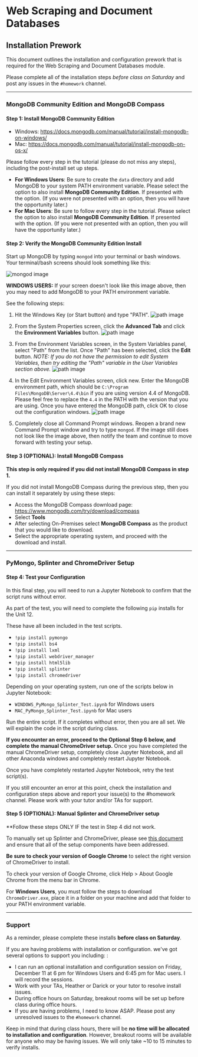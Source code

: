 # Web Scraping and Document Databases

## Installation Prework
This document outlines the installation and configuration prework that is required for the Web Scraping and Document Databases module.

Please complete all of the installation steps *before class on Saturday* and post any issues in the `#homework` channel.

- - -

### MongoDB Community Edition and MongoDB Compass
#### **Step 1: Install MongoDB Community Edition**

* Windows: https://docs.mongodb.com/manual/tutorial/install-mongodb-on-windows/
* Mac: https://docs.mongodb.com/manual/tutorial/install-mongodb-on-os-x/

Please follow every step in the tutorial (please do not miss any steps), including the post-install set up steps.
  * **For Windows Users**: Be sure to create the `data` directory and add MongoDB to your system PATH environment variable. Please select the option to also install **MongoDB Community Edition**. If presented with the option. (If you were not presented with an option, then you will have the opportunity later.)
  * **For Mac Users**: Be sure to follow every step in the tutorial. Please select the option to also install **MongoDB Community Edition**. If presented with the option. (If you were not presented with an option, then you will have the opportunity later.)

#### **Step 2: Verify the MongoDB Community Edition Install**
Start up MongoDB by typing `mongod` into your terminal or bash windows. Your terminal/bash screens should look something like this:

![mongod image](Images/mongod.png)

**WINDOWS USERS:** If your screen doesn't look like this image above, then you may need to add MongoDB to your PATH environment variable. 

See the following steps:

1. Hit the Windows Key (or Start button) and type "PATH".
![path image](Images/path1.png)

2. From the System Properties screen, click the **Advanced Tab** and click the **Environment Variables** button.
![path image](Images/path2.png)

3. From the Environment Variables screen, in the System Variables panel, select "Path" from the list. Once "Path" has been selected, click the **Edit** button. 
*NOTE: If you do not have the permission to edit System Variables, then try editing the "Path" variable in the User Variables section above.*
![path image](Images/path3.png)

4. In the Edit Environment Variables screen, click new. Enter the MongoDB environment path, which should be `C:\Program Files\MongoDB\Server\4.4\bin` if you are using version 4.4 of MongoDB. Please feel free to replace the `4.4` in the PATH with the version that you are using. Once you have entered the MongoDB path, click OK to close out the configuration windows.
![path image](Images/path4.png)

5. Completely close all Command Prompt windows. Reopen a brand new Command Prompt window and try to type `mongod`. If the image still does not look like the image above, then notify the team and continue to move forward with testing your setup.

#### **Step 3 (OPTIONAL): Install MongoDB Compass**

**This step is only required if you did not install MongoDB Compass in step 1.**

If you did not install MongoDB Compass during the previous step, then you can install it separately by using these steps:

* Access the MongoDB Compass download page: https://www.mongodb.com/try/download/compass
* Select **Tools**
* After selecting On-Premises select **MongoDB Compass** as the product that you would like to download.
* Select the appropriate operating system, and proceed with the download and install.

- - -

### PyMongo, Splinter and ChromeDriver Setup

#### **Step 4: Test your Configuration**

In this final step, you will need to run a Jupyter Notebook to confirm that the script runs without error.

As part of the test, you will need to complete the following `pip` installs for the Unit 12.

These have all been included in the test scripts.

* `!pip install pymongo`
* `!pip install bs4`
* `!pip install lxml`
* `!pip install webdriver_manager`
* `!pip install html5lib`
* `!pip install splinter`
* `!pip install chromedriver`

Depending on your operating system, run one of the scripts below in Jupyter Notebook:
* `WINDOWS_PyMongo_Splinter_Test.ipynb` for Windows users
* `MAC_PyMongo_Splinter_Test.ipynb` for Mac users

Run the entire script. If it completes without error, then you are all set. We will explain the code in the script during class.

**If you encounter an error, proceed to the Optional Step 6 below, and complete the manual ChromeDriver setup.** Once you have completed the manual ChromeDriver setup, completely close Jupyter Notebook, and all other Anaconda windows and completely restart Jupyter Notebook.

Once you have completely restarted Jupyter Notebook, retry the test script(s).

If you still encounter an error at this point, check the installation and configuration steps above and report your issue(s) to the #homework channel. Please work with your tutor and/or TAs for support.

#### **Step 5 (OPTIONAL): Manual Splinter and ChromeDriver setup**

**Follow these steps ONLY IF the test in Step 4 did not work.

To manually set up Splinter and ChromeDriver, please see [this document](https://splinter.readthedocs.io/en/latest/drivers/chrome.html) and ensure that all of the setup components have been addressed.

**Be sure to check your version of Google Chrome** to select the right version of ChromeDriver to install.

To check your version of Google Chrome, click Help > About Google Chrome from the menu bar in Chrome.

For **Windows Users**, you must follow the steps to download `ChromeDriver.exe`, place it in a folder on your machine and add that folder to your PATH environment variable.

- - -

### Support
As a reminder, please complete these installs **before class on Saturday**.

If you are having problems with installation or configuration. we've got several options to support you including: :
* I can run an optional installation and configuration session on Friday, December 11 at 6 pm for Windows Users and 6:45 pm for Mac users. I will record the sessions.
* Work with your TAs, Heather or Darick or your tutor to resolve install issues.
* During office hours on Saturday, breakout rooms will be set up before class during office hours.
* If you are having problems, I need to know ASAP. Please post any unresolved issues to the `#homework` channel.

Keep in mind that during class hours, there will be **no time will be allocated to installation and configuration**. However, breakout rooms will be available for anyone who may be having issues. We will only take ~10 to 15 minutes to verify installs.